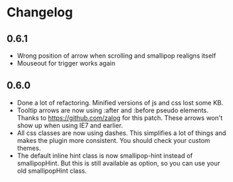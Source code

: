 # Changelog

## 0.6.1
* Wrong position of arrow when scrolling and smallipop realigns itself
* Mouseout for trigger works again

## 0.6.0
* Done a lot of refactoring. Minified versions of js and css lost some KB.
* Tooltip arrows are now using :after and :before pseudo elements. Thanks to https://github.com/zalog for this patch. These arrows won't show up when using IE7 and earlier.
* All css classes are now using dashes. This simplifies a lot of things and makes the plugin more consistent. You should check your custom themes. 
* The default inline hint class is now smallipop-hint instead of smallipopHint. But this is still available as option, so you can use your old smallipopHint class.
